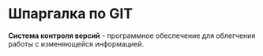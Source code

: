 # Шпаргалка по GIT

**Система контроля версий** - программное обеспечение для облегчения работы с изменяющейся информацией.

